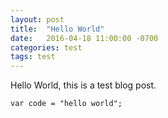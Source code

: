 ```yaml
---
layout: post
title:  "Hello World"
date:   2016-04-18 11:00:00 -0700
categories: test
tags: test
---
```

Hello World, this is a test blog post.

```
var code = "hello world";
```